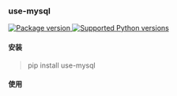 ### use-mysql

<a href="https://pypi.org/project/usepy-plugin-mysql" target="_blank">
    <img src="https://img.shields.io/pypi/v/usepy-plugin-mysql.svg" alt="Package version">
</a>

<a href="https://pypi.org/project/usepy-plugin-mysql" target="_blank">
    <img src="https://img.shields.io/pypi/pyversions/usepy-plugin-mysql.svg" alt="Supported Python versions">
</a>

#### 安装

> pip install use-mysql

#### 使用


